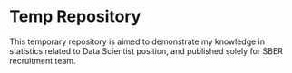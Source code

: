 # Temp Repository
This temporary repository is aimed to demonstrate my knowledge in statistics related to Data Scientist position, and published solely for SBER recruitment team.
